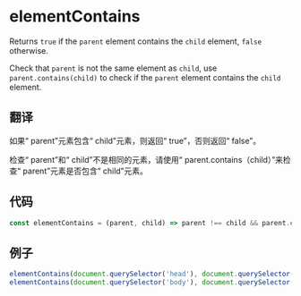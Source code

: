 # elementContains

Returns `true` if the `parent` element contains the `child` element, `false` otherwise.

Check that `parent` is not the same element as `child`, use `parent.contains(child)` to check if the `parent` element contains the `child` element.

## 翻译

如果“ parent”元素包含“ child”元素，则返回“ true”，否则返回“ false”。

检查“ parent”和“ child”不是相同的元素，请使用“ parent.contains（child）”来检查“ parent”元素是否包含“ child”元素。

## 代码

```js
const elementContains = (parent, child) => parent !== child && parent.contains(child);
```

## 例子

```js
elementContains(document.querySelector('head'), document.querySelector('title')); // true
elementContains(document.querySelector('body'), document.querySelector('body')); // false
```
